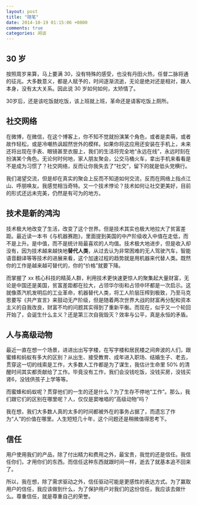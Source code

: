 ```yaml
---
layout: post
title: "随笔"
date: 2014-10-19 01:15:06 +0800
comments: true
categories: 闲谈
---
```


## 30 岁

按照周岁来算，马上要满 30，没有特殊的感受，也没有丹田火热，任督二脉将通的征兆。大多数意义，都是人赋予的，时间逐渐流逝，无论是绝对还是相对，跟人本身，没有太大关系。因此说 30 岁如何如何，太矫情了。

30岁后，还是该吃饭就吃饭，该上班就上班，革命还是请客吃饭上厕所。

## 社交网络

在微博，在微信，在这个博客上，你不知不觉就扮演某个角色，或者是卖萌，或者故作轻松，或是冷嘲热讽超然世外的模样。如果你将这应用还安装在手机上，未来还将出现在手表、眼镜甚至衣服上，我们的生活将完全地“永远在线”，永远时刻在扮演某个角色。无论何时何地，家人朋友聚会，公交马桶火车，拿出手机来看看是不是成为习惯了？社交网络，反而让你我失去了“社交”，留下的就是低头党横行。

我们渴望交流，但是却在真实的聚会上反而不知道如何交流，反而在网络上指点江山、呼朋唤友。我感觉相当奇特。又一个技术悖论？技术如何让社交更美好，目前的形式还远未完美，仍然是有可为的地方。

## 技术是新的鸿沟 

技术极大地改变了生活，改变了这个世界。但是技术其实也极大地拉大了贫富差距。最近读一本书《与机器赛跑》，里面提到美国的中产阶级收入中值在走低，而不是上升。是中值，而不是统计局最喜欢的人均值。技术极大地进步，但是收入却没有，因为技术越来越快地**替代人类**，从过去认为非常困难的无人驾驶汽车，智能语音翻译等等技术的进展来看，这个加速过程的趋势就是用机器来代替人类。既然你的工作是越来越可替代的，你的“价格”就要下降。

而掌握了 xx 核心科技的精英人群，利用技术更快速更惊人的聚集起大量财富，无论是中国还是美国，贫富差距都在拉大，占领华尔街和占领中环都是一次启示。这就像蒸汽机发明后的工业革命，机器替代人类，将工人阶层压榨到极致，乃至马克思要写《共产宣言》来鼓动无产阶级，但是随着两次世界大战的财富再分配和资本主义的自我改良，财富不均的问题其实得到了重新平衡。而现在，似乎又一个轮回开始了，会诞生什么主义？还是第三次自我毁灭？效率与公平，真是永恒的矛盾。

## 人与高级动物

最近一直在想一个场景，进进出出写字楼，在写字楼和居民楼之间奔波的人们，跟蜜蜂和蚂蚁有多大的区别？从出生、接受教育、成年进入职场、结婚生子、老去，贯穿这一切的线索是工作，大多数人工作都是为了谋生，我估计生命里 50% 的清醒时间其实都贡献给了工作。毕竟没有工作，我们会没钱吃饭，没钱买房，没钱买肾6，没钱供孩子上学等等。

而蜜蜂和蚂蚁呢？贯穿他们的一生的还是什么？为了生存不停地“工作”。那么，我们跟它们的区别在哪里呢？人，仅仅是窦唯唱的“高级动物”吗？

我在想，我们大多数人真的太多的时间都被外在的事务占据了，而遗忘了作为“人”的价值在哪里。人生短短几十年，这个问题还是稍微值得思考下。

## 信任

用户使用我们的产品，除了付出精力和费用之外，最宝贵，我觉的还是信任。我信任你们，才用你们的东西。而信任这种东西就跟时间一样，逝去了就基本追不回来了。

所以，我在想，除了需求驱动之外，信任驱动可能是更感性的表达方式。为了赢取用户的信任，我应该做到什么，为了保护用户对我们的这份信任，我应该去做什么。尊重信任，就是尊重自己的荣誉。

